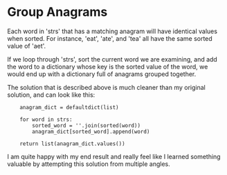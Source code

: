 # Group Anagrams

Each word in 'strs' that has a matching anagram will have identical values when sorted. For instance, 'eat', 'ate', and
'tea' all have the same sorted value of 'aet'.

If we loop through 'strs', sort the current word we are examining, and add the word to a dictionary whose key is the
sorted value of the word, we would end up with a dictionary full of anagrams grouped together.

The solution that is described above is much cleaner than my original solution, and can look like this:

```
    anagram_dict = defaultdict(list)

    for word in strs:
        sorted_word = ''.join(sorted(word))
        anagram_dict[sorted_word].append(word)

    return list(anagram_dict.values())
```

I am quite happy with my end result and really feel like I learned something valuable by attempting this solution from
multiple angles.
